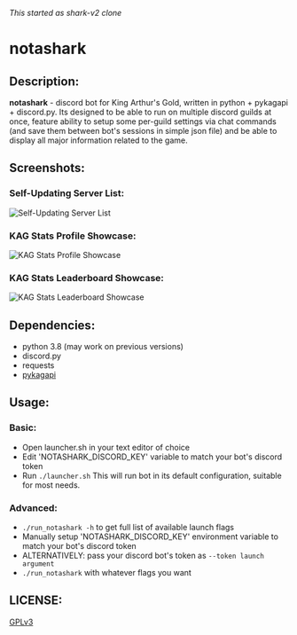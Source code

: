 *This started as shark-v2 clone*

# notashark

## Description:

**notashark** -  discord bot for King Arthur's Gold, written in python + pykagapi + discord.py. Its designed to be able to run on multiple discord guilds at once, feature ability to setup some per-guild settings via chat commands (and save them between bot's sessions in simple json file) and be able to display all major information related to the game.

## Screenshots:

### Self-Updating Server List:

![Self-Updating Server List](https://i.fiery.me/oHYFM.png?raw=true)

### KAG Stats Profile Showcase:

![KAG Stats Profile Showcase](https://i.fiery.me/OJ5wK.png?raw=true)

### KAG Stats Leaderboard Showcase:

![KAG Stats Leaderboard Showcase](https://i.fiery.me/QlR52.png?raw=true)

## Dependencies:

- python 3.8 (may work on previous versions)
- discord.py
- requests
- [pykagapi](https://github.com/moonburnt/pykagapi)

## Usage:

### Basic:

- Open launcher.sh in your text editor of choice
- Edit 'NOTASHARK_DISCORD_KEY' variable to match your bot's discord token
- Run `./launcher.sh`
This will run bot in its default configuration, suitable for most needs.

### Advanced:
- `./run_notashark -h` to get full list of available launch flags
- Manually setup 'NOTASHARK_DISCORD_KEY' environment variable to match your bot's discord token
- ALTERNATIVELY: pass your discord bot's token as `--token launch argument`
- `./run_notashark` with whatever flags you want

## LICENSE:

[GPLv3](LICENSE)
